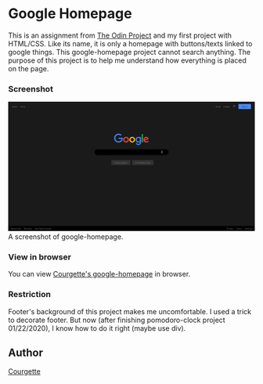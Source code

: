 # Google Homepage
This is an assignment from [The Odin Project](https://www.theodinproject.com/) and my first project with HTML/CSS. 
Like its name, it is only a homepage with buttons/texts linked to google things. This google-homepage project cannot search anything.
The purpose of this project is to help me understand how everything is placed on the page.
### Screenshot
![Screenshot of google-homepage](/image/screenshot-google-homepage.PNG)
A screenshot of google-homepage.
### View in browser
You can view [Courgette's google-homepage](https://bing0i.github.io/google-homepage/) in browser.
### Restriction
Footer's background of this project makes me uncomfortable. I used a trick to decorate footer. But now (after finishing pomodoro-clock
project 01/22/2020), I know how to do it right (maybe use div).
## Author
[Courgette](https://github.com/bing0i)
